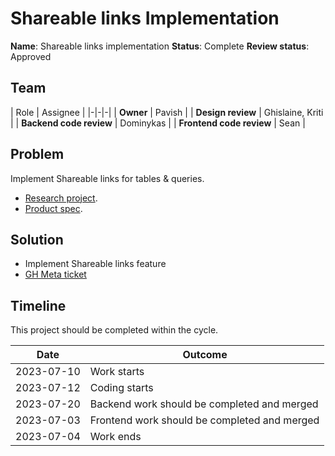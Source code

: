# Shareable links Implementation

**Name**: Shareable links implementation
**Status**: Complete
**Review status**: Approved

## Team
| Role | Assignee |
|-|-|-|
| **Owner** | Pavish |
| **Design review** | Ghislaine, Kriti |
| **Backend code review** | Dominykas |
| **Frontend code review** | Sean |

## Problem

Implement Shareable links for tables & queries.

* [Research project](/projects/public-links-research).
* [Product spec](/product/specs/publicly-shareable-links).

## Solution

* Implement Shareable links feature
* [GH Meta ticket](https://github.com/centerofci/mathesar/issues/3032)

## Timeline
This project should be completed within the cycle.

| Date | Outcome |
| - | - |
| 2023-07-10 | Work starts |
| 2023-07-12 | Coding starts |
| 2023-07-20 | Backend work should be completed and merged |
| 2023-07-03 | Frontend work should be completed and merged |
| 2023-07-04 | Work ends |
